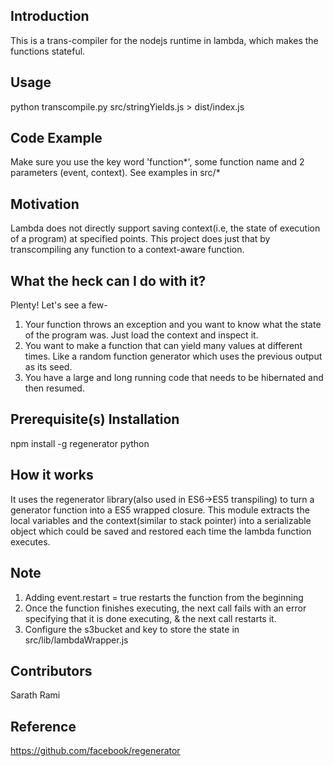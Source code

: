## Introduction

This is a trans-compiler for the nodejs runtime in lambda, which makes the functions stateful.

## Usage
python transcompile.py src/stringYields.js > dist/index.js

## Code Example
Make sure you use the key word 'function*', some function name and 2 parameters (event, context).
See examples in src/*

## Motivation

Lambda does not directly support saving context(i.e, the state of execution of a program) at specified points. This project does just that by transcompiling any function to a context-aware function.

## What the heck can I do with it?

Plenty! Let's see a few-
1) Your function throws an exception and you want to know what the state of the program was. Just load the context and inspect it.
2) You want to make a function that can yield many values at different times. Like a random function generator which uses the previous output as its seed.
3) You have a large and long running code that needs to be hibernated and then resumed.

## Prerequisite(s) Installation

npm install -g regenerator
python

## How it works
It uses the regenerator library(also used in ES6->ES5 transpiling) to turn a generator function into a ES5 wrapped closure. This module extracts the local variables and the context(similar to stack pointer) into a serializable object which could be saved and restored each time the lambda function executes.

## Note
1) Adding event.restart = true restarts the function from the beginning
2) Once the function finishes executing, the next call fails with an error specifying that it is done executing, & the next call restarts it.
3) Configure the s3bucket and key to store the state in src/lib/lambdaWrapper.js

## Contributors

Sarath Rami

## Reference
https://github.com/facebook/regenerator